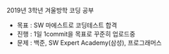 2019년 3학년 겨울방학 코딩 공부

- 목표 : SW 마에스트로 코딩테스트 합격
- 진행 : 1일 1commit을 목표로 꾸준히 업로드중
- 문제 : 백준, SW Expert Academy(삼성), 프로그래머스
